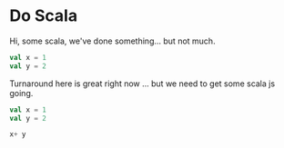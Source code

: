 # Do Scala

Hi, some scala, we've done something... but not much.

```scala
val x = 1
val y = 2
```

Turnaround here is great right now ... but we need to get some scala js going.

```scala mdoc
val x = 1
val y = 2

x+ y 
```